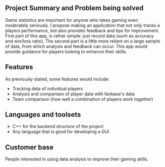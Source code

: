 ## Project Summary and Problem being solved
Game statistics are important for anyone who takes gaming even moderately seriously. I propose making an application that not only tracks a players performance, but also provides feedback and tips for improvement. First part of this app, is rather simple: just record data (such as accuracy and win/loss ratio). The second part is a little more reliant on a large sample of data, from which analysis and feedback can occur. This app would provide guidance for players looking to enhance their skills.

## Features
As previously stated, some features would include:
* Tracking data of individual players
* Analysis and comparison of player data with fanbase's data
* Team comparison (how well a combination of players work together)

## Languages and toolsets
* C++ for the backend structure of the project
* Any language that is good for developing a GUI

## Customer base
People interested in using data analysis to improve their gaming skills.
